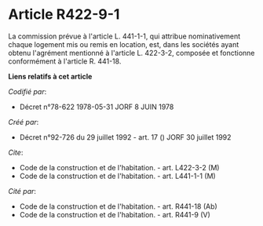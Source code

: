 # Article R422-9-1

La commission prévue à l'article L. 441-1-1, qui attribue nominativement chaque logement mis ou remis en location, est, dans
les sociétés ayant obtenu l'agrément mentionné à l'article L. 422-3-2, composée et fonctionne conformément à l'article R.
441-18.

**Liens relatifs à cet article**

_Codifié par_:

  - Décret n°78-622 1978-05-31 JORF 8 JUIN 1978

_Créé par_:

  - Décret n°92-726 du 29 juillet 1992 - art. 17 () JORF 30 juillet 1992

_Cite_:

  - Code de la construction et de l'habitation. - art. L422-3-2 (M)
  - Code de la construction et de l'habitation. - art. L441-1-1 (M)

_Cité par_:

  - Code de la construction et de l'habitation. - art. R441-18 (Ab)
  - Code de la construction et de l'habitation. - art. R441-9 (V)
